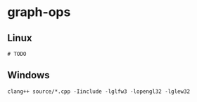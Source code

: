 # graph-ops

## Linux

    # TODO

## Windows

    clang++ source/*.cpp -Iinclude -lglfw3 -lopengl32 -lglew32
